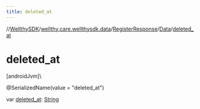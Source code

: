 ```yaml
---
title: deleted_at
---
```

//[WellthySDK](../../../../index.html)/[wellthy.care.wellthysdk.data](../../index.html)/[RegisterResponse](../index.html)/[Data](index.html)/[deleted_at](deleted_at.html)



# deleted_at



[androidJvm]\




@SerializedName(value = "deleted_at")



var [deleted_at](deleted_at.html): [String](https://kotlinlang.org/api/latest/jvm/stdlib/kotlin/-string/index.html)




